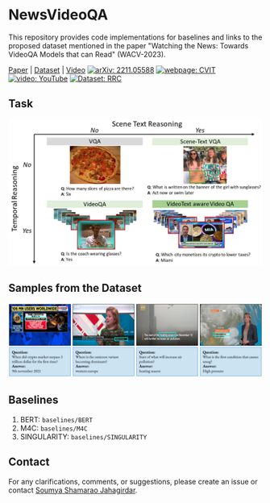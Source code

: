 # NewsVideoQA

This repository provides code implementations for baselines and links to the proposed dataset mentioned in the paper "Watching the News: Towards VideoQA Models that can Read" (WACV-2023).

[Paper](https://arxiv.org/pdf/2211.05588) | [Dataset](https://rrc.cvc.uab.es/?ch=24&com=downloads) | [Video](https://youtu.be/QSXxAkyMpQ0)
[![arXiv: 2211.05588](https://img.shields.io/badge/arXiv-2211.05588-brightgreen.svg)](https://arxiv.org/abs/2211.05588) [![webpage: CVIT](https://img.shields.io/badge/webpage-CVIT-blue.svg)]([https://cvit.iiit.ac.in/research/projects/cvit-projects/avlectures](http://cvit.iiit.ac.in/research/projects/cvit-projects/videoqa)) [![video: YouTube](https://img.shields.io/badge/video-YouTube-red.svg)](https://www.youtube.com/watch?v=rnCCONldMik)  [![Dataset: RRC](https://img.shields.io/badge/dataset-RRC-orange.svg)](https://rrc.cvc.uab.es/?ch=24&com=downloads)


## Task
![Task](https://github.com/soumyasj/NewsVideoQA/blob/main/images/task.png?raw=true)

## Samples from the Dataset
![Examples from dataset](https://github.com/soumyasj/NewsVideoQA/blob/main/images/few_examples_from_dataset.png?raw=true)

## Baselines

1. BERT: `baselines/BERT`
2. M4C: `baselines/M4C`
3. SINGULARITY: `baselines/SINGULARITY`

## Contact
For any clarifications, comments, or suggestions, please create an issue or contact [Soumya Shamarao Jahagirdar](https://www.linkedin.com/in/soumya-jahagirdar/).



